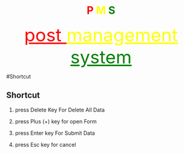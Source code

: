 <h1 style='text-align:center;' >
  <span style='color:red;'> P </span>
  <span style='color:yellow;'> M </span>
  <span style='color:green;'> S </span>
</h1>
<div style='marginTop: -25; text-align:center; font-size:xxx-large; '>
  <span style='color:red; text-decoration:underline;'> post </span>
  <span style='color:yellow; text-decoration:underline;'> management </span>
  <span style='color:green; text-decoration:underline;'> system </span>
</div>


#Shortcut

<h2> Shortcut </h2> 

1. press Delete Key For Delete All Data

2. press Plus (+) key for open Form

3. press Enter key For Submit Data

4. press Esc key for cancel